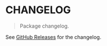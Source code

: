 # CHANGELOG

> Package changelog.

See [GitHub Releases](https://github.com/stdlib-js/math-base-utils/releases) for the changelog.